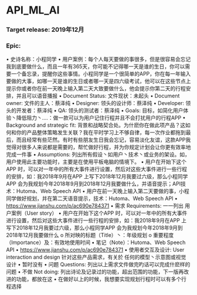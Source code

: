 # API_ML_AI
### Target release: 2019年12月
### Epic:<Br/> 
•	史诗名称：小程同学
•	用户案例：每个人每天要做的事很多，但是很容易会忘记我到底要做什么，而且一年有365天，你可能不记得哪一天是谁的生日，你可以需要一个备忘录，提醒你这些事情。小程同学是一个很简单的APP，你在每一年输入要做的大事，如哪一天是谁的生日或者哪一天是四六级考试，他可以在这些节点上提示你或者你在前一天晚上输入第二天大致要做什么，他会提示你第二天的行程安排，并且可以语音播报
•	Document Status: 文件现状：未起头
•	Document owner: 文件的主人：蔡泽纯
•	Designer: 领头的设计师：蔡泽纯
•	Developer: 领头的开发者：蔡泽纯
•	QA: 领头的测试者：蔡泽纯
•	Goals: 目标，如简化用户体验丶降低阻力丶....：做一款可以为用户记住行程并且不会打扰用户的行程APP
•	Background and strategic fit: 背景和战略契合处。为什麽你在做此项产品？这如何和你的产品整体策略发生关联？我在平时学习上不够自律，每一次作业都拖到最后，而且经常有些茫然。有时有些朋友生日我会忘记，容易淡化友谊，这款APP我觉得对很多人来说都是需要的，帮忙做好行程，并为你规定计划会让你更有效率地完成一件事
•	Assumptions: 列出所有假设丶如用户丶技术丶或业务的架设。如，用户使用此主要功能时，主要是在使用平板电脑的情境下。
•	用户在开始下这个APP 时，可以对一年中的所有大事件进行设置，然后对这些大事件进行一些行程的安排，如：我2018年9月在APP 上写下2018年12月我要过六级，那么小程同学APP 会为我规划今年2018年9月到2018年12月我要做什么，并语音提示；API技术：Hutoma、Web Speech API
•	用户在前一天晚上输入第二天要做的事，小程同学做好规划，并在第二天语音提示，技术：Hutoma、Web Speech API
•	https://www.jianshu.com/p/ac690e784371
•	需求 Requirements: 一一列出 用户案例（User story）
•	用户在开始下这个APP 时，可以对一年中的所有大事件进行设置，然后对这些大事件进行一些行程的安排，如：我2018年9月在APP 上写下2018年12月我要过六级，那么小程同学APP 会为我规划今年2018年9月到2018年12月我要做什么
o	所对映的标题（Title）丶：年级规划
o	重要程度（Importance）及：有效地使用时间
•	笔记（Note）：Hutoma、Web Speech API
•	https://www.jianshu.com/p/ac690e784371
•	使用者交互及设计: User interaction and design 针对这些产品需求，有关於 任何的模型丶示意图或视觉设计
•	暂时没有
•	问题 Questions: 列出以上需求文件做完旳话可以完成什麽样的问题
•	不做 Not doing: 列出诗论及记录过的功能，超出范围的功能，下一版再改进的功能，都放在这
•	在做好以上的时候，我想要实现规划行程时可以有多个行程选择
